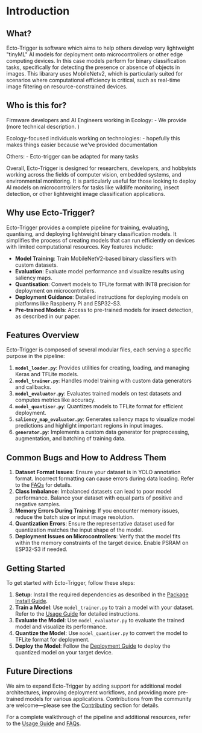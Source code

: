 # Introduction

## What? 
Ecto-Trigger is software which aims to help others develop very lightweight "tinyML" AI models for deployment onto microcontrollers or other edge computing devices. In this case models perform for binary classification tasks, specifically for detecting the presence or absence of objects in images. This libarary uses MobileNetv2, which is particularly suited for scenarios where computational efficiency is critical, such as real-time image filtering on resource-constrained devices. 

## Who is this for?

Firmware developers and AI Engineers working in Ecology:
    - We provide (more technical description. )

Ecology-focused individuals working on technologies:
    - hopefully this makes things easier because we've provided documentation

Others:
    - Ecto-trigger can be adapted for many tasks


Overall, Ecto-Trigger is designed for researchers, developers, and hobbyists working across the fields of computer vision, embedded systems, and environmental monitoring. It is particularly useful for those looking to deploy AI models on microcontrollers for tasks like wildlife monitoring, insect detection, or other lightweight image classification applications.

## Why use Ecto-Trigger?

Ecto-Trigger provides a complete pipeline for training, evaluating, quantising, and deploying lightweight binary classification models. It simplifies the process of creating models that can run efficiently on devices with limited computational resources. Key features include:

- **Model Training**: Train MobileNetV2-based binary classifiers with custom datasets.
- **Evaluation**: Evaluate model performance and visualize results using saliency maps.
- **Quantisation**: Convert models to TFLite format with INT8 precision for deployment on microcontrollers.
- **Deployment Guidance**: Detailed instructions for deploying models on platforms like Raspberry Pi and ESP32-S3.
- **Pre-trained Models**: Access to pre-trained models for insect detection, as described in our paper.

## Features Overview

Ecto-Trigger is composed of several modular files, each serving a specific purpose in the pipeline:

1. **`model_loader.py`**: Provides utilities for creating, loading, and managing Keras and TFLite models.
2. **`model_trainer.py`**: Handles model training with custom data generators and callbacks.
3. **`model_evaluator.py`**: Evaluates trained models on test datasets and computes metrics like accuracy.
4. **`model_quantiser.py`**: Quantizes models to TFLite format for efficient deployment.
5. **`saliency_map_evaluator.py`**: Generates saliency maps to visualize model predictions and highlight important regions in input images.
6. **`generator.py`**: Implements a custom data generator for preprocessing, augmentation, and batching of training data.

## Common Bugs and How to Address Them

1. **Dataset Format Issues**: Ensure your dataset is in YOLO annotation format. Incorrect formatting can cause errors during data loading. Refer to the [FAQs](about.md) for details.
2. **Class Imbalance**: Imbalanced datasets can lead to poor model performance. Balance your dataset with equal parts of positive and negative samples.
3. **Memory Errors During Training**: If you encounter memory issues, reduce the batch size or input image resolution.
4. **Quantization Errors**: Ensure the representative dataset used for quantization matches the input shape of the model.
5. **Deployment Issues on Microcontrollers**: Verify that the model fits within the memory constraints of the target device. Enable PSRAM on ESP32-S3 if needed.

## Getting Started

To get started with Ecto-Trigger, follow these steps:

1. **Setup**: Install the required dependencies as described in the [Package Install Guide](packages.md).
2. **Train a Model**: Use `model_trainer.py` to train a model with your dataset. Refer to the [Usage Guide](usage.md) for detailed instructions.
3. **Evaluate the Model**: Use `model_evaluator.py` to evaluate the trained model and visualize its performance.
4. **Quantize the Model**: Use `model_quantiser.py` to convert the model to TFLite format for deployment.
5. **Deploy the Model**: Follow the [Deployment Guide](deployment.md) to deploy the quantized model on your target device.

## Future Directions

We aim to expand Ecto-Trigger by adding support for additional model architectures, improving deployment workflows, and providing more pre-trained models for various applications. Contributions from the community are welcome—please see the [Contributing](../README.md#contributing) section for details.

For a complete walkthrough of the pipeline and additional resources, refer to the [Usage Guide](usage.md) and [FAQs](about.md).
